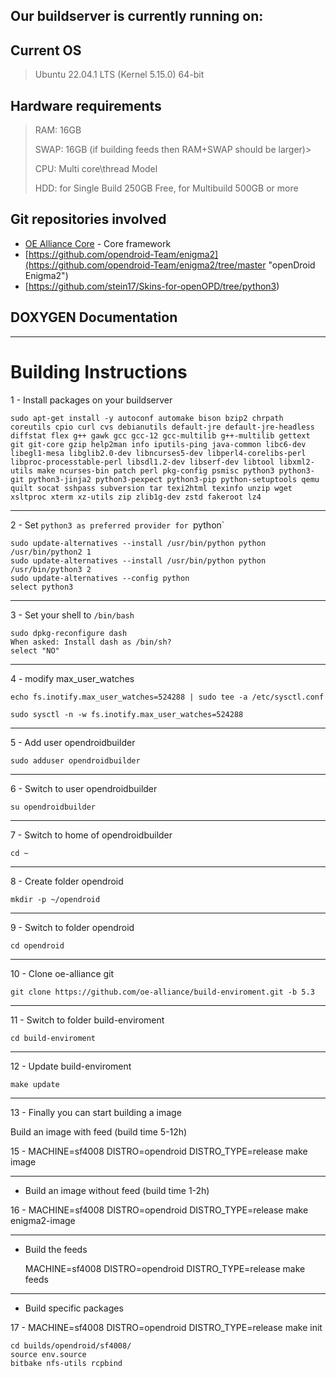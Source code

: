 ## Our buildserver is currently running on: ##

## Current OS

> Ubuntu 22.04.1 LTS (Kernel 5.15.0) 64-bit

## Hardware requirements

> RAM:  16GB
>
> SWAP: 16GB (if building feeds then RAM+SWAP should be larger)> 
>
> CPU:  Multi core\thread Model
>
> HDD:  for Single Build 250GB Free, for Multibuild 500GB or more

## Git repositories involved

* [OE Alliance Core](https://github.com/oe-alliance/oe-alliance-core/tree/5.3 "OE Alliance Core") - Core framework
* [https://github.com/opendroid-Team/enigma2](https://github.com/opendroid-Team/enigma2/tree/master "openDroid Enigma2") 
* [https://github.com/stein17/Skins-for-openOPD/tree/python3)

## DOXYGEN Documentation


----------

# Building Instructions #

1 - Install packages on your buildserver

    sudo apt-get install -y autoconf automake bison bzip2 chrpath coreutils cpio curl cvs debianutils default-jre default-jre-headless diffstat flex g++ gawk gcc gcc-12 gcc-multilib g++-multilib gettext git git-core gzip help2man info iputils-ping java-common libc6-dev libegl1-mesa libglib2.0-dev libncurses5-dev libperl4-corelibs-perl libproc-processtable-perl libsdl1.2-dev libserf-dev libtool libxml2-utils make ncurses-bin patch perl pkg-config psmisc python3 python3-git python3-jinja2 python3-pexpect python3-pip python-setuptools qemu quilt socat sshpass subversion tar texi2html texinfo unzip wget xsltproc xterm xz-utils zip zlib1g-dev zstd fakeroot lz4

----------
2 - Set `python3 as preferred provider for `python`

    sudo update-alternatives --install /usr/bin/python python /usr/bin/python2 1
    sudo update-alternatives --install /usr/bin/python python /usr/bin/python3 2
    sudo update-alternatives --config python
    select python3

----------
3 - Set your shell to  `/bin/bash`

    sudo dpkg-reconfigure dash
    When asked: Install dash as /bin/sh?
    select "NO"

----------
4 - modify max_user_watches

    echo fs.inotify.max_user_watches=524288 | sudo tee -a /etc/sysctl.conf

    sudo sysctl -n -w fs.inotify.max_user_watches=524288

----------
5 - Add user opendroidbuilder

    sudo adduser opendroidbuilder

----------
6 - Switch to user opendroidbuilder

    su opendroidbuilder

----------
7 - Switch to home of opendroidbuilder

    cd ~

----------
8 - Create folder opendroid

    mkdir -p ~/opendroid

----------
9 - Switch to folder opendroid

    cd opendroid

----------
10 - Clone oe-alliance git

    git clone https://github.com/oe-alliance/build-enviroment.git -b 5.3

----------
11 - Switch to folder build-enviroment

    cd build-enviroment

----------
12 - Update build-enviroment

    make update

----------
13 - Finally you can start building a image

Build an image with feed (build time 5-12h)

 15 -    MACHINE=sf4008 DISTRO=opendroid DISTRO_TYPE=release make image

----------
* Build an image without feed (build time 1-2h)

 16 -    MACHINE=sf4008 DISTRO=opendroid DISTRO_TYPE=release make enigma2-image

----------
* Build the feeds

    MACHINE=sf4008 DISTRO=opendroid DISTRO_TYPE=release make feeds

----------
* Build specific packages

 17 -    MACHINE=sf4008 DISTRO=opendroid DISTRO_TYPE=release make init

    cd builds/opendroid/sf4008/
    source env.source
    bitbake nfs-utils rcpbind
